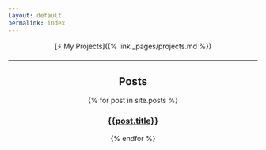 ```yaml
---
layout: default
permalink: index
---
```


<div markdown="1" align="center">

[:zap: My Projects]({% link _pages/projects.md %})

---
## Posts

{% for post in site.posts %}

### [{{post.title}}]({{post.url}})

{% endfor %}
</div>